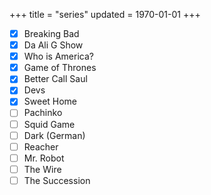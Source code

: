 +++
title = "series"
updated = 1970-01-01
+++

- [x] Breaking Bad
- [x] Da Ali G Show
- [x] Who is America?
- [x] Game of Thrones
- [x] Better Call Saul
- [x] Devs
- [x] Sweet Home
- [ ] Pachinko
- [ ] Squid Game
- [ ] Dark (German)
- [ ] Reacher
- [ ] Mr. Robot
- [ ] The Wire
- [ ] The Succession
